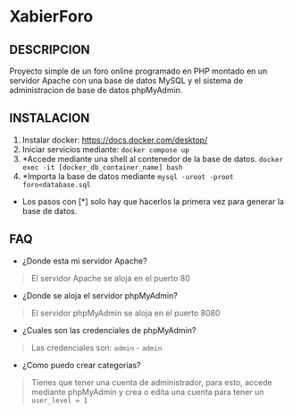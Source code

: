 
# XabierForo

## DESCRIPCION

Proyecto simple de un foro online programado en PHP montado en un servidor Apache con una base de datos MySQL y el sistema de administracion de base de datos phpMyAdmin.

## INSTALACION

1. Instalar docker: <https://docs.docker.com/desktop/>
2. Iniciar servicios mediante: `docker compose up`
3. *Accede mediante una shell al contenedor de la base de datos. `docker exec -it [docker_db_container_name] bash`
4. *Importa la base de datos mediante `mysql -uroot -proot foro<database.sql`

* Los pasos con [*] solo hay que hacerlos la primera vez para generar la base de datos.

## FAQ

* ¿Donde esta mi servidor Apache?

> El servidor Apache se aloja en el puerto 80

* ¿Donde se aloja el servidor phpMyAdmin?

> El servidor phpMyAdmin se aloja en el puerto 8080

* ¿Cuales son las credenciales de phpMyAdmin?

> Las credenciales son: `admin` - `admin`

* ¿Como puedo crear categorias?

> Tienes que tener una cuenta de administrador, para esto, accede mediante phpMyAdmin y crea o edita una cuenta para tener un `user_level = 1`
